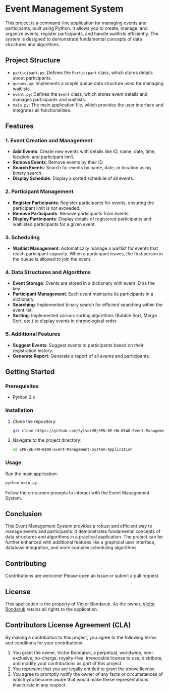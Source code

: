# Event Management System

This project is a command-line application for managing events and participants, built using Python. It allows you to create, manage, and organize events, register participants, and handle waitlists efficiently. The system is designed to demonstrate fundamental concepts of data structures and algorithms.

## Project Structure

- `participant.py`: Defines the `Participant` class, which stores details about participants.
- `queues.py`: Implements a simple queue data structure used for managing waitlists.
- `event.py`: Defines the `Event` class, which stores event details and manages participants and waitlists.
- `main.py`: The main application file, which provides the user interface and integrates all functionalities.

## Features

### 1. Event Creation and Management

- **Add Events**: Create new events with details like ID, name, date, time, location, and participant limit.
- **Remove Events**: Remove events by their ID.
- **Search Events**: Search for events by name, date, or location using binary search.
- **Display Schedule**: Display a sorted schedule of all events.

### 2. Participant Management

- **Register Participants**: Register participants for events, ensuring the participant limit is not exceeded.
- **Remove Participants**: Remove participants from events.
- **Display Participants**: Display details of registered participants and waitlisted participants for a given event.

### 3. Scheduling

- **Waitlist Management**: Automatically manage a waitlist for events that reach participant capacity. When a participant leaves, the first person in the queue is allowed to join the event.

### 4. Data Structures and Algorithms

- **Event Storage**: Events are stored in a dictionary with event ID as the key.
- **Participant Management**: Each event maintains its participants in a dictionary.
- **Searching**: Implemented binary search for efficient searching within the event list.
- **Sorting**: Implemented various sorting algorithms (Bubble Sort, Merge Sort, etc.) to display events in chronological order.

### 5. Additional Features

- **Suggest Events**: Suggest events to participants based on their registration history.
- **Generate Report**: Generate a report of all events and participants.

## Getting Started

### Prerequisites

- Python 3.x

### Installation

1. Clone the repository:
    ```sh
    git clone https://github.com/SylverVB/SPN-BE-HW-W1WD-Event-Management-System-Application.git
    ```
2. Navigate to the project directory:
    ```sh
    cd SPN-BE-HW-W1WD-Event-Management-System-Application
    ```

### Usage

Run the main application:
```sh
python main.py
```

Follow the on-screen prompts to interact with the Event Management System.

## Conclusion

This Event Management System provides a robust and efficient way to manage events and participants. It demonstrates fundamental concepts of data structures and algorithms in a practical application. The project can be further enhanced with additional features like a graphical user interface, database integration, and more complex scheduling algorithms.

## Contributing
Contributions are welcome! Please open an issue or submit a pull request.

## License
This application is the property of Victor Bondaruk. As the owner, [Victor Bondaruk](https://github.com/SylverVB) retains all rights to the application.

## Contributors License Agreement (CLA)
By making a contribution to this project, you agree to the following terms and conditions for your contributions:

1. You grant the owner, Victor Bondaruk, a perpetual, worldwide, non-exclusive, no-charge, royalty-free, irrevocable license to use, distribute, and modify your contributions as part of this project.
2. You represent that you are legally entitled to grant the above license.
3. You agree to promptly notify the owner of any facts or circumstances of which you become aware that would make these representations inaccurate in any respect.